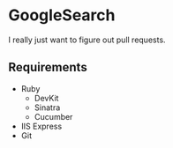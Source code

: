 # GoogleSearch
I really just want to figure out pull requests.
## Requirements
* Ruby
  * DevKit
  * Sinatra
  * Cucumber
* IIS Express
* Git
